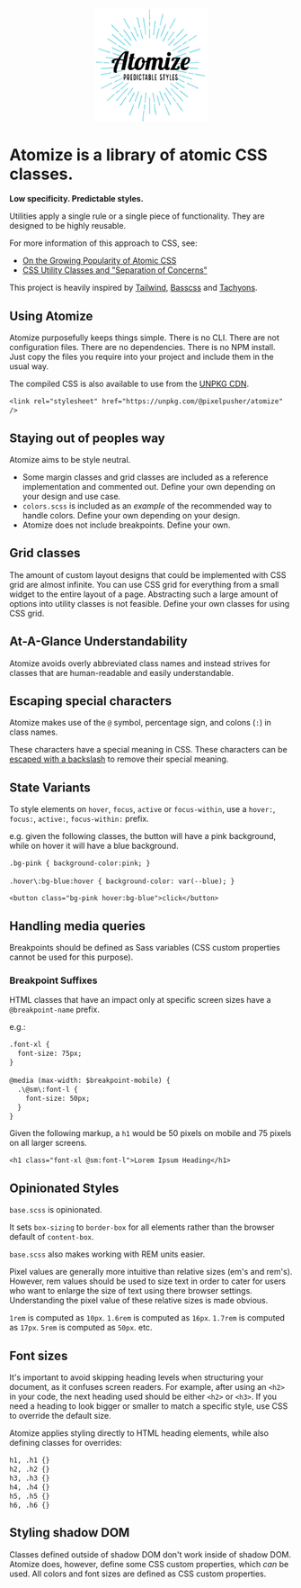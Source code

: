 <p align="center"><img width="200" src="./atomize.jpg"></p>

# Atomize is a library of atomic CSS classes.

**Low specificity. Predictable styles.**

Utilities apply a single rule or a single piece of functionality. They are designed to be highly reusable.

For more information of this approach to CSS, see:

- [On the Growing Popularity of Atomic CSS
  ](https://css-tricks.com/growing-popularity-atomic-css/)
- [CSS Utility Classes and "Separation of Concerns"
  ](https://adamwathan.me/css-utility-classes-and-separation-of-concerns/)

This project is heavily inspired by [Tailwind](https://tailwindcss.com/docs/what-is-tailwind/), [Basscss](http://basscss.com/) and [Tachyons](https://tachyons.io/).

## Using Atomize

Atomize purposefully keeps things simple. There is no CLI. There are not configuration files. There are no dependencies. There is no NPM install. Just copy the files you require into your project and include them in the usual way.

The compiled CSS is also available to use from the [UNPKG CDN](https://unpkg.com/).

```
<link rel="stylesheet" href="https://unpkg.com/@pixelpusher/atomize" />
```

## Staying out of peoples way

Atomize aims to be style neutral.

- Some margin classes and grid classes are included as a reference implementation and commented out. Define your own depending on your design and use case.
- `colors.scss` is included as an _example_ of the recommended way to handle colors. Define your own depending on your design.
- Atomize does not include breakpoints. Define your own.

## Grid classes

The amount of custom layout designs that could be implemented with CSS grid are almost infinite. You can use CSS grid for everything from a small widget to the entire layout of a page. Abstracting such a large amount of options into utility classes is not feasible. Define your own classes for using CSS grid.

## At-A-Glance Understandability

Atomize avoids overly abbreviated class names and instead strives for classes that are human-readable and easily understandable.

## Escaping special characters

Atomize makes use of the `@` symbol, percentage sign, and colons (`:`) in class names.

These characters have a special meaning in CSS. These characters can be [escaped with a backslash](https://mathiasbynens.be/notes/css-escapes) to remove their special meaning.

## State Variants

To style elements on `hover`, `focus`, `active` or `focus-within`, use a `hover:`, `focus:`, `active:`, `focus-within:` prefix.

e.g. given the following classes, the button will have a pink background, while on hover it will have a blue background.

```
.bg-pink { background-color:pink; }

.hover\:bg-blue:hover { background-color: var(--blue); }
```

```
<button class="bg-pink hover:bg-blue">click</button>
```

## Handling media queries

Breakpoints should be defined as Sass variables (CSS custom properties cannot be used for this purpose).

### Breakpoint Suffixes

HTML classes that have an impact only at specific screen sizes have a `@breakpoint-name` prefix.

e.g.:

```
.font-xl {
  font-size: 75px;
}

@media (max-width: $breakpoint-mobile) {
  .\@sm\:font-l {
    font-size: 50px;
  }
}
```

Given the following markup, a `h1` would be 50 pixels on mobile and 75 pixels on all larger screens.

```
<h1 class="font-xl @sm:font-l">Lorem Ipsum Heading</h1>
```

## Opinionated Styles

`base.scss` is opinionated.

It sets `box-sizing` to `border-box` for all elements rather than the browser default of `content-box`.

`base.scss` also makes working with REM units easier.

Pixel values are generally more intuitive than relative sizes (em's and rem's). However, rem values should be used to size text in order to cater for users who want to enlarge the size of text using there browser settings. Understanding the pixel value of these relative sizes is made obvious.

`1rem` is computed as `10px`. `1.6rem` is computed as `16px`. `1.7rem` is computed as `17px`. `5rem` is computed as `50px`. etc.

## Font sizes

It's important to avoid skipping heading levels when structuring your document, as it confuses screen readers. For example, after using an `<h2>` in your code, the next heading used should be either `<h2>` or `<h3>`. If you need a heading to look bigger or smaller to match a specific style, use CSS to override the default size.

Atomize applies styling directly to HTML heading elements, while also defining classes for overrides:

```
h1, .h1 {}
h2, .h2 {}
h3, .h3 {}
h4, .h4 {}
h5, .h5 {}
h6, .h6 {}
```

## Styling shadow DOM

Classes defined outside of shadow DOM don't work inside of shadow DOM. Atomize does, however, define some CSS custom properties, which _can_ be used. All colors and font sizes are defined as CSS custom properties.
